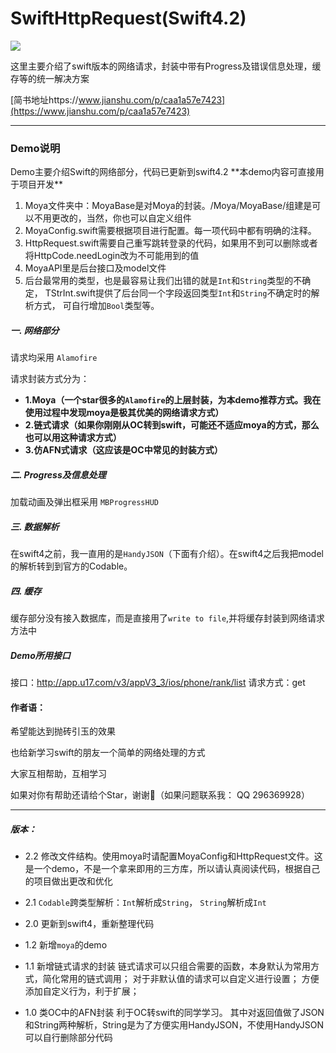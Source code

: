 # SwiftHttpRequest(Swift4.2)
![](https://img.shields.io/badge/Swift-4.0-green.svg?style=flat)


这里主要介绍了swift版本的网络请求，封装中带有Progress及错误信息处理，缓存等的统一解决方案

[简书地址https://www.jianshu.com/p/caa1a57e7423](https://www.jianshu.com/p/caa1a57e7423)

 ---------

<h3 id="demo_explain"> Demo说明</h3>
Demo主要介绍Swift的网络部分，代码已更新到swift4.2
**本demo内容可直接用于项目开发**

1. Moya文件夹中：MoyaBase是对Moya的封装。/Moya/MoyaBase/组建是可以不用更改的，当然，你也可以自定义组件
2. MoyaConfig.swift需要根据项目进行配置。每一项代码中都有明确的注释。
3. HttpRequest.swift需要自己重写跳转登录的代码，如果用不到可以删除或者将HttpCode.needLogin改为不可能用到的值
4. MoyaAPI里是后台接口及model文件
5. 后台最常用的类型，也是最容易让我们出错的就是`Int`和`String`类型的不确定，
TStrInt.swift提供了后台同一个字段返回类型`Int`和`String`不确定时的解析方式，
可自行增加`Bool`类型等。

<h5 id="网络部分"> 一. 网络部分</h5>

请求均采用 `Alamofire`

请求封装方式分为：
- **1.Moya（一个star很多的`Alamofire`的上层封装，为本demo推荐方式。我在使用过程中发现moya是极其优美的网络请求方式）**
- **2.链式请求（如果你刚刚从OC转到swift，可能还不适应moya的方式，那么也可以用这种请求方式）**
- **3.仿AFN式请求（这应该是OC中常见的封装方式）**


<h5 id="Progress及信息处理"> 二. Progress及信息处理</h5>

加载动画及弹出框采用 `MBProgressHUD`


<h5 id="数据解析"> 三. 数据解析</h5>

在swift4之前，我一直用的是`HandyJSON`（下面有介绍）。在swift4之后我把model的解析转到到官方的Codable。


<h5 id="缓存"> 四. 缓存</h5>

缓存部分没有接入数据库，而是直接用了`write to file`,并将缓存封装到网络请求方法中

<h5 id="接口说明"> Demo所用接口</h5>

接口：http://app.u17.com/v3/appV3_3/ios/phone/rank/list
请求方式：get


<h4> 作者语：</h4>

希望能达到抛砖引玉的效果

也给新学习swift的朋友一个简单的网络处理的方式

大家互相帮助，互相学习

如果对你有帮助还请给个Star，谢谢🙏（如果问题联系我： QQ 296369928）

----
<h5 id="版本"> 版本：</h5>

* 2.2 修改文件结构。使用moya时请配置MoyaConfig和HttpRequest文件。这是一个demo，不是一个拿来即用的三方库，所以请认真阅读代码，根据自己的项目做出更改和优化

* 2.1 `Codable`跨类型解析：`Int`解析成`String`， `String`解析成`Int`

* 2.0 更新到swift4，重新整理代码

* 1.2 新增`moya`的demo

* 1.1 新增链式请求的封装
 链式请求可以只组合需要的函数，本身默认为常用方式，简化常用的链式调用；
 对于非默认值的请求可以自定义进行设置；
 方便添加自定义行为，利于扩展；

* 1.0 类OC中的AFN封装
 利于OC转swift的同学学习。
 其中对返回值做了JSON和String两种解析，String是为了方便实用HandyJSON，不使用HandyJSON可以自行删除部分代码
